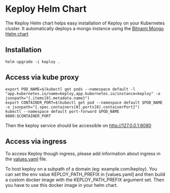 # Keploy Helm Chart
The Keploy Helm chart helps easy installation of Keploy on your Kubernetes cluster. It automatically deploys a mongo instance using the [Bitnami Mongo Helm chart](https://github.com/bitnami/charts/tree/master/bitnami/mongodb)   

## Installation
```shell
helm upgrade -i keploy .
```

## Access via kube proxy
```shell
export POD_NAME=$(kubectl get pods --namespace default -l "app.kubernetes.io/name=keploy,app.kubernetes.io/instance=keploy" -o jsonpath="{.items[0].metadata.name}")
export CONTAINER_PORT=$(kubectl get pod --namespace default $POD_NAME -o jsonpath="{.spec.containers[0].ports[0].containerPort}")
kubectl --namespace default port-forward $POD_NAME 8080:$CONTAINER_PORT
```
Then the keploy service should be accessible on http://127.0.0.1:8080

## Access via ingress
To access Keploy though ingress, please add information about ingress in the [values.yaml](values.yaml) file.
 
To host keploy on a subpath of a domain (eg: example.com/keploy). You can set the env value KEPLOY_PATH_PREFIX in [values.yaml] and then build a custom docker image with the KEPLOY_PATH_PREFIX argument set. Then you have to use this docker image in your helm chart.
